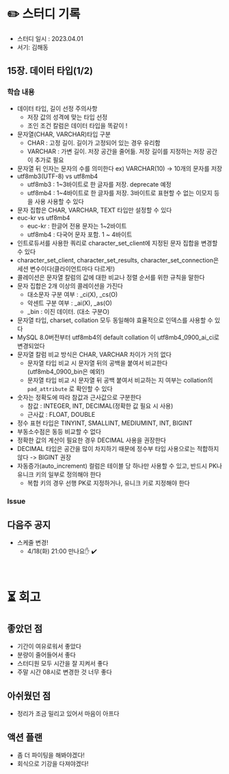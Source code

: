 # ✏️ 스터디 기록

- 스터디 일시 : 2023.04.01
- 서기: 김해동

## 15장. 데이터 타입(1/2)

### 학습 내용

- 데이터 타입, 길이 선정 주의사항
    - 저장 값의 성격에 맞는 타입 선정
    - 조인 조건 칼럼은 데이터 타입을 똑같이 !
- 문자열(CHAR, VARCHAR)타입 구분
    - CHAR : 고정 길이. 길이가 고정되어 있는 경우 유리함
    - VARCHAR : 가변 길이. 저장 공간을 줄어듦. 저장 길이를 지정하는 저장 공간이 추가로 필요
- 문자열 뒤 인자는 문자의 수를 의미한다 ex) VARCHAR(10) -> 10개의 문자를 저장
- utf8mb3(UTF-8) vs utf8mb4
    - utf8mb3 : 1~3바이트로 한 글자를 저장. deprecate 예정
    - utf8mb4 : 1~4바이트로 한 글자를 저장. 3바이트로 표현할 수 없는 이모지 등을 사용 사용할 수 있다
- 문자 집합은 CHAR, VARCHAR, TEXT 타입만 설정할 수 있다
- euc-kr vs utf8mb4
    - euc-kr : 한글어 전용 문자는 1~2바이트 
    - utf8mb4 : 다국어 문자 포함. 1 ~ 4바이트
- 인트로듀서를 사용한 쿼리로 character_set_client에 지정된 문자 집합을 변경할 수 있다
- character_set_client, character_set_results, character_set_connection은 세션 변수이다(클라이언트마다 다르게!)
- 콜레이션은 문자열 칼럼의 값에 대한 비교나 정렬 순서를 위한 규칙을 말한다
- 문자 집합은 2개 이상의 콜레이션을 가진다
    - 대소문자 구분 여부 : _ci(X), _cs(O)
    - 악센트 구분 여부 : _ai(X), _as(O)
    - _bin : 이진 데이터. (대소 구분O)
- 문자열 타입, charset, collation 모두 동일해야 효율적으로 인덱스를 사용할 수 있다
- MySQL 8.0버전부터 utf8mb4의 default collation 이 utf8mb4_0900_ai_ci로 변경되었다
- 문자열 칼럼 비교 방식은 CHAR, VARCHAR 차이가 거의 없다 
    - 문자열 타입 비교 시 문자열 뒤의 공백을 붙여서 비교한다(utf8mb4_0900_bin은 예외!)
    - 문자열 타입 비교 시 문자열 뒤 공백 붙여서 비교하는 지 여부는 collation의 `pad_attribute` 로 확인할 수 있다
- 숫자는 정확도에 따라 참값과 근사값으로 구분한다
     - 참값 : INTEGER, INT, DECIMAL(정확한 값 필요 시 사용)
     - 근사값 : FLOAT, DOUBLE
- 정수 표현 타입은 TINYINT, SMALLINT, MEDIUMINT, INT, BIGINT
- 부동소수점은 동등 비교할 수 없다
- 정확한 값의 계산이 필요한 경우 DECIMAL 사용을 권장한다
- DECIMAL 타입은 공간을 많이 차지하기 때문에 정수부 타입 사용으로는 적합하지 않다 -> BIGINT 권장 
- 자동증가(auto_increment) 컬럼은 테이블 당 하나만 사용할 수 있고, 반드시 PK나 유니크 키의 일부로 정의해야 한다
    - 복합 키의 경우 선행 PK로 지정하거나, 유니크 키로 지정해야 한다
### Issue


## 다음주 공지
- 스케줄 변경! 
    - 4/18(화) 21:00 만나요✋
✔️ 

<br>

# ⏳ 회고

## 좋았던 점
- 기간이 여유로워서 좋았다
- 분량이 줄어들어서 좋다
- 스터디원 모두 시간을 잘 지켜서 좋다
- 주말 시간 08시로 변경한 것 너무 좋다 

## 아쉬웠던 점
- 정리가 조금 밀리고 있어서 마음이 아프다

## 액션 플랜
- 좀 더 파이팅을 해봐야겠다! 
- 회식으로 기강을 다져야겠다! 
